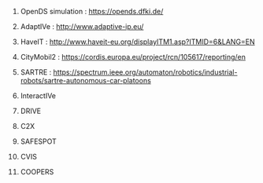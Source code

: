 
1. OpenDS simulation : https://opends.dfki.de/

2. AdaptIVe : http://www.adaptive-ip.eu/

3. HaveIT : http://www.haveit-eu.org/displayITM1.asp?ITMID=6&LANG=EN

4. CityMobil2 : https://cordis.europa.eu/project/rcn/105617/reporting/en

5. SARTRE : https://spectrum.ieee.org/automaton/robotics/industrial-robots/sartre-autonomous-car-platoons

6. InteractIVe

7. DRIVE

8. C2X 

9. SAFESPOT

10. CVIS

11. COOPERS
